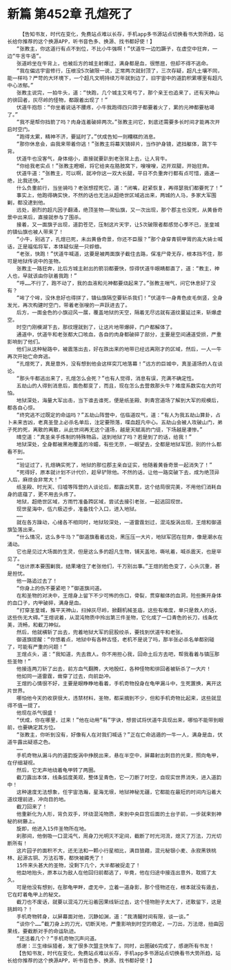 # 新篇 第452章 孔煊死了
        【告知书友，时代在变化，免费站点难以长存，手机app多书源站点切换看书大势所趋，站长给你推荐的这个换源APP，听书音色多、换源、找书都好使！】
       “张教主，你这道行有点不到位，不比小牛强啊！”伏道牛一边尥蹶子，在虚空中狂奔，一边“牛言牛语”。
       张道岭坐在牛背上，也被后方的城主射爆过，满身都是血，很憋屈，但却不得不逃命。
       “我在偏远宇宙修行，压根没5次破限一说，正常两次就封顶了，三次存疑，超凡土壤不同，能一样吗？严苛的大环境下，一个超凡文明持续万年就到边了，旧宇宙中的道韵积累哪里有超凡中心浓郁。”
       张教主说完，一拍牛头，道：“快跑，几个城主又弯弓了，那个亲王也追来了，还有天神山的徘回者，灰尽岭的怪物，都跟着出现了！”
       伏道牛抱怨：“你坐着说话不腰疼，小牛我跑得四只蹄子都要着火了，累的元神都要枯竭了。”
       “我不是帮你挡箭了吗？肉身连着破碎两次。”张教主问它，到底还需要多长时间才能再次开启时空门。
       “跑得太累，精神不济，要延时了。”伏成告知一则糟糕的消息。
       “那你休息会，由我来带着你逃！”张教主将幕天镜碎片，当作护身镜，遮挡躯体，跳下牛背。
       伏道牛也没客气，身体缩小，直接就要趴到老张背上去，让人背牛。
       “你给我老实点！”张教主瞪眼，将它给夹在胳肢窝下，嗖嗖嗖，迈开双腿，开始狂奔。
       伏道牛道：“张教主，可以啊，就冲你这一双大长腿，平日不负重奔行都有点可惜，遁速一绝，比我还快。”
       什么负重前行，当坐骑吗？老张想捏死它，道：“闭嘴，赶紧恢复，再得瑟我们都要死了！”
       事实上，他跑得确实快，不然的话也无法从超绝世区域逃出来，两城的人马，多家大军围剿，都没逮到他。
       远处，剧烈的超凡因子翻涌，绝顶圣物——聚仙旗，又一次出现，那个郡主也没死，从黄昏奇景中出来后，直接就参与了围杀。
       接着，又一面旗子出现，道韵苍茫，压制这片天宇，让5次破限者都感觉心季不已，圣皇城的镇仙旗也被人带来了！
       “小牛，别逃了，孔煊已死，未出黄昏奇景，你还不臣服？”那个身穿青铜甲胃的高大骑士喊话，正是福佑将军，本体疑似是一只蜉蝣。
       “老张，快跑！”伏道牛喊道，这要是被两面旗子截住去路，保准尸骨无存，根本挡不住，那可是地狱传说中的圣物。
       张教主一路狂奔，比后方城主射出的箭羽都要快，惊得伏道牛眼睛都直了，道：“教主，神人也，早就该由你驮着我跑！”
       “呼……不行了，跑不动了，我的血液和元神都要烧起来了。”张教主喘气，问它休息好了没有？
       “哞了个哞，没休息好也得拼了，镇仙旗隔空要斩杀我们！”伏道牛一身青色皮毛倒竖，全身发光，再次构建时空门，带着老张嗖的一声跃进去了。
       后方，一面金色的小旗迎风一展，覆盖地狱的天空，隔着无尽远就有道纹蔓延过来，斩爆虚空。
       时空门刚模湖下去，那纹理就到了，让这片地带爆碎，门户都解体了。
       通道中，伏道牛和老张都大口咳血，各自的肉身都破碎了部分，主要是空间通道受损，严重影响到了他们。
       他们从这种秘路中，被震落出去，好在跌出来的地带已经远离刚才的区域，然后，一人一牛再次开始亡命奔逃。
       “孔煊死了，真是意外，没有想到他会这样突兀地落幕！”远方的巨城中，真圣道场的人在谈论。
       “那头牛都逃出来了，孔煊怎么会死？”也有人觉得，消息有误，充满不确定性。
       五劫山的人得到消息后，面色都变了，而且，现在怎么去营救那头牛？难度系数实在大的可怕。
       地狱深处，海量大军出击，当下谁去谁死，便是纸圣殿、刺青宫道场了解到大军的规模后，都各自心惊。
       “终究逃不过既定的命运吗？”五劫山阵营中，伍临道叹气，道：“有人为我五劫山算卦，占卜未来吉凶，老真圣登上必杀名单后，注定要殒落，喋血超凡中心。五劫山会被人攻破山门，弟子死的死，离散的离散，从此世间再无这个道场，越是天赋高的门徒，下场越是凄惨。”
       晴空道：“真圣亲手炼制的特殊物品，送到地狱了吗？若是到了的话，给我！”
       地狱深处，全身都被黑袍覆盖的冷媚，有些无奈，一眼望去，全都是地狱军团，别的什么都看不到。
       ……
       “验证过了，孔煊确实死了，地狱的那位郡主亲自证实，他随着黄昏奇景一起消失了！”
       “死得好，原本就计划不计代价，趁早铲除他。不然的话，让他一路突破下去，成为绝顶异人后，麻烦会非常大！”
       纸圣殿、时光天、归墟等阵营的人谈论后，都露出笑意，这个结局很完美，不用他们消耗自身的底蕴了，更不用去头疼了。
       地狱，超绝世区域，方雨竹准备跨区域，尝试去接引老张，一起逃回现世。
       现世星海中，伍六极迈步，准备找个入口，进入地狱。
       ……
       就在各方躁动，心绪各不相同时，地狱较深处，一道雷霆划过，混沌旋涡出现，王煊和御道旗坠落出来。
       “什么情况，这么多牛马？”御道旗看着远处，黑压压一大片，地狱军团在狂奔，像是潮水在涌动。
       它也是见过大场面的生灵，但是这么多的超凡生物，铺天盖地，嘶吼着，喊杀震天，也是罕见了。
       “估计原本要围剿我，结果堵住了老张他们，千万别出事。”王煊的脸色变了，心头沉重，甚是担忧。
       他一路追过去了！
       “你身上的伤不要紧吧？”御道旗问道。
       在和圣物的对决中，王煊身上留下不少可怖的伤口，骨裂，贯穿躯体的血洞，险些撕开身体的血口子，内甲破碎，满身是血。
       “打穿圣皇城，推平天神山，扫掉灰尽岭，掀翻机械圣庙，这些有难度，单只是救人的话，这些伤无大碍。”王煊说着，从混沌物质中拎出第三件圣物，它化成了一口青色的长刀，线条优美，流畅，和截刀神似。
       然后，他就横斩了出去，兜着地狱大军的屁股绞杀，要找到伏道牛和老张。
       御道旗提醒：“你悠着点，地狱中有各种古怪，老机不是说了吗，那半张必杀名单都别碰了，可能有严重的问题！”
       王煊点头，道：“我知道，先去救人。你不用担心我，回命土后方去吧，帮我看着与镇压那些圣物！”
       他接连两刀斩了出去，前方血气翻腾，大地殷红，各种怪物和徘回者被斩杀了一大片！
       他如同一道雷霆，凿穿了过去，向前勐冲。
       王煊的心情很不好，主要是眼睁睁地看着，手机奇物投身在龟甲漏斗中，生死置换，离开这片世界。
       哪怕他今天的收获很大，违禁材料，圣物，都采摘到不少，但和手机奇物比起来，这些就显得不值一提了。
       他现在杀气很盛！
       “伏成，你在哪里，过来！”他在动用“有”字诀，想尝试将伏道牛具现出来，哪怕不能带到眼前，也要确定其方位。
       “张教主，你听到没有，好像有人在对我们喊话？”正在亡命逃遁的一牛一人，满身是血，伏道牛露出疑惑之色。
       ……
       手机奇物从漏斗内的道韵旋涡中挣脱出来，悬在半空中，屏幕射出刺目的光束，照向龟甲，在仔细凝视。
       然后，它无声地绕着龟甲转了两圈。
       截刀露出本体，线条弧度美观，整体呈青色，它一刀断了时空，自现实世界消失，进入道韵中！
       这种速度无法想象，任宇宙浩瀚，星海无垠，地狱神秘无疆，它都能在最短的时间内沿着大道纹理前进，冲向目的地。
       截刀回来了！
       他重新化为人形，背负双手，环绕混沌物质，来到中央巨宫后面的土台子前，一步就来到神秘的树藤上。
       旋即，他进入15件圣物所在地。
       刹那间，他倒吸一口混沌气，周身刀光明灭不定间，截断了时光河流，熄灭了万法，刀光切断所有！
       这片园子的面积不大，还无法和一颗小行星相比，满目狼藉，混元秘银小麦、永寂黑铁桃林、起源古铜、万法石等，都快被薅秃了！
       15件来头甚大的圣物，没剩下几个，大半都被捉走了！
       他勐地抬头，原本以为敌人在他回归前都逃了，毕竟，他在归途中接连出意外，耽搁了太久。
       可是他没有想到，在那龟甲畔，虚无中，立着一道身影，那个怪物还在，根本就没有遁去，它在盯着龟甲上的秘文。
       截刀也不废话，就要以混沌刀光沿着因果线斩过去，这个怪物胆子太大了，还敢留下，这是挑衅吗？！
       手机奇物转身，以屏幕面对他，沉静如渊，道：“我清醒时间有限，谈一谈。”
       “谈你个……”截刀身上的刀光，切断天地，严重影响到时空的稳定，一刀出，万法熄，扭曲因果线，要截断对手的命运轨迹。
       “还活着几个？”手机奇物沉声问道。
       感谢：三生缘纵猎者，发了很多次盟主快车了。同时，出圈破6完成了，感谢所有书友！
       【告知书友，时代在变化，免费站点难以长存，手机app多书源站点切换看书大势所趋，站长给你推荐的这个换源APP，听书音色多、换源、找书都好使！】
